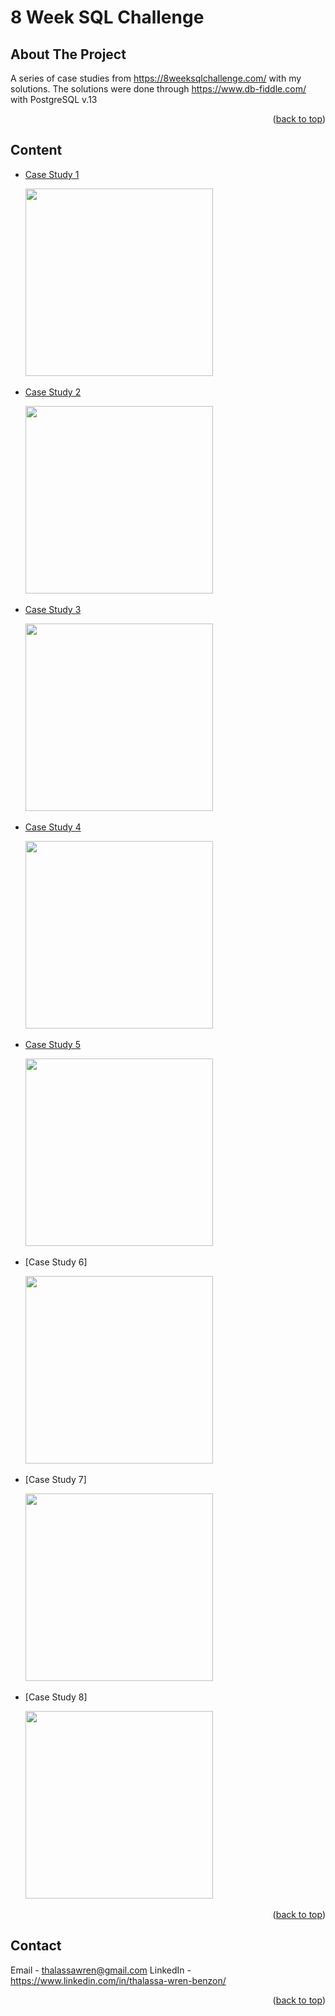 # 8 Week SQL Challenge

<!-- ABOUT THE PROJECT -->
## About The Project

A series of case studies from https://8weeksqlchallenge.com/ with my solutions. The solutions were done through https://www.db-fiddle.com/ with PostgreSQL v.13

<p align="right">(<a href="#readme-top">back to top</a>)</p>


<!-- CONTENTS -->
## Content

*  [Case Study 1](https://github.com/wrn6494/-8-Week-SQL-Challenge/blob/main/Case_Study_1_Danny's_Diner.ipynb)
   
   <img src="https://8weeksqlchallenge.com/images/case-study-designs/1.png" width="300" height="300">
   <img align="middle">
   
*  [Case Study 2](https://github.com/wrn6494/-8-Week-SQL-Challenge/blob/main/Case_Study_2_Pizza_Runner.ipynb)
   
   <img src="https://8weeksqlchallenge.com/images/case-study-designs/2.png" width="300" height="300">
   <img align="middle">

*  [Case Study 3](https://github.com/wrn6494/-8-Week-SQL-Challenge/blob/main/Case_Study_3_Foodie_Fi.ipynb)
   
   <img src="https://8weeksqlchallenge.com/images/case-study-designs/3.png" width="300" height="300">
   <img align="middle">
   
*  [Case Study 4](https://github.com/wrn6494/-8-Week-SQL-Challenge/blob/main/Case_Study_4_Data_Bank.ipynb)
 
   <img src="https://8weeksqlchallenge.com/images/case-study-designs/4.png" width="300" height="300">
   <img align="middle">
   
*  [Case Study 5](https://github.com/wrn6494/-8-Week-SQL-Challenge/blob/main/Case_Study_5_Data_Mart.ipynb)
   
   <img src="https://8weeksqlchallenge.com/images/case-study-designs/5.png" width="300" height="300">
   <img align="middle">
   
*  [Case Study 6]
   
   <img src="https://8weeksqlchallenge.com/images/case-study-designs/6.png" width="300" height="300">
   <img align="middle">
   
*  [Case Study 7]
   
   <img src="https://8weeksqlchallenge.com/images/case-study-designs/7.png" width="300" height="300">
   <img align="middle">
*  [Case Study 8]

   <img src="https://8weeksqlchallenge.com/images/case-study-designs/8.png" width="300" height="300">
   <img align="middle">

<p align="right">(<a href="#readme-top">back to top</a>)</p>



<!-- CONTACT -->
## Contact

Email - thalassawren@gmail.com
LinkedIn  - https://www.linkedin.com/in/thalassa-wren-benzon/

<p align="right">(<a href="#readme-top">back to top</a>)</p>

